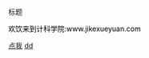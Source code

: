 
<!DOCTYPE html>
<html lang="en">
<head>
    <meta charset="UTF-8">
    <title>链接</title>
    <link rel="stylesheet" href="style.css" type="text/css">
    <style type="text/css">
        p{
            color: #000;;
        }
    </style>
</head>

<body>
    <hi>标题</hi>
    <p>欢饮来到计科学院:www.jikexueyuan.com</p>
    <a href="http://www.baidu.com" style="">点我</a>
</body>
</html>
<a href="http://www.baidu.com">dd</a> </pre>
